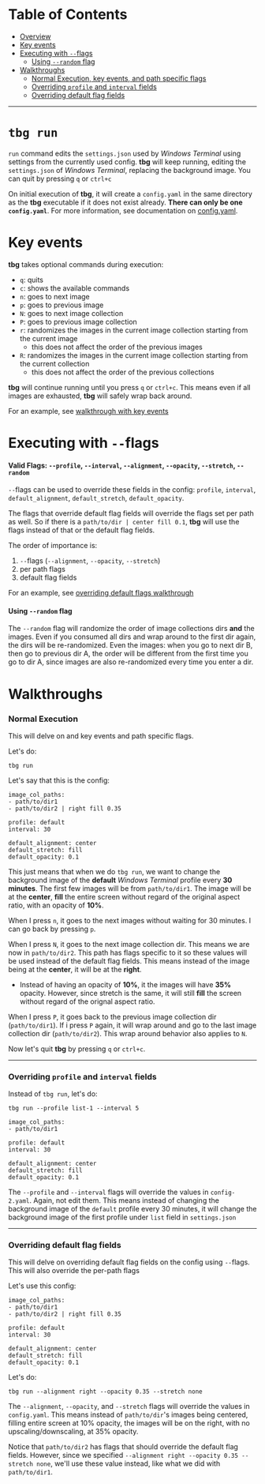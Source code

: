 # Table of Contents
- [Overview](#tbg-run)
- [Key events](#key-events)
- [Executing with `--`flags](#executing-with---flags)
    - [Using `--random` flag](#using---random-flag)
- [Walkthroughs](#walkthroughs)
    - [Normal Execution, key events, and path specific flags](#normal-execution)
    - [Overriding `profile` and `interval` fields](#overriding-profile-and-interval-fields)
    - [Overriding default flag fields](#overriding-default-flag-fields)
---

# `tbg run`

`run` command edits the `settings.json` used by *Windows Terminal* using settings from the currently used config. **tbg** will keep running, editing the `settings.json` of *Windows Terminal*, replacing the background image. You can quit by pressing `q` or `ctrl+c`

On initial execution of **tbg**, it will create a `config.yaml` in the same directory as the **tbg** executable if it does not exist already. **There can only be one `config.yaml`**. For more information, see documentation on [config.yaml](https://github.com/saltkid/tbg/blob/main/docs/config.yaml.md).

# Key events
**tbg** takes optional commands during execution:
- `q`: quits
- `c`: shows the available commands
- `n`: goes to next image
- `p`: goes to previous image
- `N`: goes to next image collection
- `P`: goes to previous image collection
- `r`: randomizes the images in the current image collection starting from the current image
    - this does not affect the order of the previous images
- `R`: randomizes the images in the current image collection starting from the current collection
    - this does not affect the order of the previous collections

**tbg** will continue running until you press `q` or `ctrl+c`. This means even if all images are exhausted, **tbg** will safely wrap back around.

For an example, see [walkthrough with key events](#normal-execution)

# Executing with `--`flags
#### Valid Flags: `--profile`, `--interval`, `--alignment`, `--opacity`, `--stretch`, `--random`

`--`flags can be used to override these fields in the config: `profile`, `interval`, `default_alignment`, `default_stretch`, `default_opacity`.

The flags that override default flag fields will override the flags set per path as well. So if there is a `path/to/dir | center fill 0.1`, **tbg** will use the flags instead of that or the default flag fields.

The order of importance is:
1. `--`flags (`--alignment`, `--opacity`, `--stretch`)
2. per path flags
3. default flag fields 

For an example, see [overriding default flags walkthrough](#overriding-default-flag-fields)

#### Using `--random` flag
The `--random` flag will randomize the order of image collections dirs **and** the images. Even if you consumed all dirs and wrap around to the first dir again, the dirs will be re-randomized. Even the images: when you go to next dir B, then go to previous dir A, the order will be different from the first time you go to dir A, since images are also re-randomized every time you enter a dir.

# Walkthroughs
### Normal Execution
This will delve on and key events and path specific flags.

Let's do:
```
tbg run
```
Let's say that this is the config:
```
image_col_paths:
- path/to/dir1
- path/to/dir2 | right fill 0.35

profile: default
interval: 30

default_alignment: center
default_stretch: fill
default_opacity: 0.1
```
This just means that when we do `tbg run`, we want to change the background image of the **default** *Windows Terminal* profile every **30 minutes**. The first few images will be from `path/to/dir1`. The image will be at the **center**, **fill** the entire screen without regard of the original aspect ratio, with an opacity of **10%**. 

When I press `n`, it goes to the next images without waiting for 30 minutes. I can go back by pressing `p`.

When I press `N`, it goes to the next image collection dir. This means we are now in `path/to/dir2`. This path has flags specific to it so these values will be used instead of the default flag fields. This means instead of the image being at the **center**, it will be at the **right**.
- Instead of having an opacity of **10%**, it the images will have **35%** opacity. However, since stretch is the same, it will still **fill** the screen without regard of the orignal aspect ratio.

When I press `P`, it goes back to the previous image collection dir (`path/to/dir1`). If i press `P` again, it will wrap around and go to the last image collection dir (`path/to/dir2`). This wrap around behavior also applies to `N`.

Now let's quit **tbg** by pressing `q` or `ctrl+c`.

---
### Overriding `profile` and `interval` fields

Instead of `tbg run`, let's do:
```
tbg run --profile list-1 --interval 5
```
```
image_col_paths:
- path/to/dir1

profile: default
interval: 30

default_alignment: center
default_stretch: fill
default_opacity: 0.1
```

The `--profile` and `--interval` flags will override the values in `config-2.yaml`. Again, not edit them. This means instead of changing the background image of the `default` profile every 30 minutes, it will change the background image of the first profile under `list` field in `settings.json`

---
### Overriding default flag fields
This will delve on overriding default flag fields on the config using `--`flags. This will also override the per-path flags

Let's use this config:
```
image_col_paths:
- path/to/dir1
- path/to/dir2 | right fill 0.35

profile: default
interval: 30

default_alignment: center
default_stretch: fill
default_opacity: 0.1
```
Let's do:
```
tbg run --alignment right --opacity 0.35 --stretch none
```

The `--alignment`, `--opacity`, and `--stretch` flags will override the values in `config.yaml`. This means instead of `path/to/dir`'s images being centered, filling entire screen at 10% opacity, the images will be on the right, with no upscaling/downscaling, at 35% opacity.

Notice that `path/to/dir2` has flags that should override the default flag fields. However, since we specified `--alignment right --opacity 0.35 --stretch none`, we'll use these value instead, like what we did with `path/to/dir1`.
